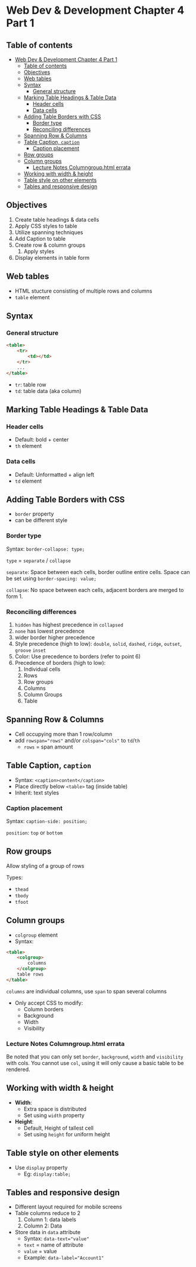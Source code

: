 # Web Dev & Development Chapter 4 Part 1

## Table of contents

- [Web Dev & Development Chapter 4 Part 1](#web-dev--development-chapter-4-part-1)
  - [Table of contents](#table-of-contents)
  - [Objectives](#objectives)
  - [Web tables](#web-tables)
  - [Syntax](#syntax)
    - [General structure](#general-structure)
  - [Marking Table Headings & Table Data](#marking-table-headings--table-data)
    - [Header cells](#header-cells)
    - [Data cells](#data-cells)
  - [Adding Table Borders with CSS](#adding-table-borders-with-css)
    - [Border type](#border-type)
    - [Reconciling differences](#reconciling-differences)
  - [Spanning Row & Columns](#spanning-row--columns)
  - [Table Caption, `caption`](#table-caption-caption)
    - [Caption placement](#caption-placement)
  - [Row groups](#row-groups)
  - [Column groups](#column-groups)
    - [Lecture Notes Columngroup.html errata](#lecture-notes-columngrouphtml-errata)
  - [Working with width & height](#working-with-width--height)
  - [Table style on other elements](#table-style-on-other-elements)
  - [Tables and responsive design](#tables-and-responsive-design)

## Objectives

1. Create table headings & data cells
2. Apply CSS styles to table
3. Utilize spanning techniques
4. Add Caption to table
5. Create row & column groups
   1. Apply styles
6. Display elements in table form

## Web tables

- HTML stucture consisting of multiple rows and columns
- `table` element

## Syntax

### General structure

```html
<table>
    <tr>
        <td></td>
    </tr>
    ...
</table>
```

- `tr`: table row
- `td`: table data (aka column)

## Marking Table Headings & Table Data

### Header cells

- Default: bold + center
- `th` element

### Data cells

- Default: Unformatted + align left
- `td` element

## Adding Table Borders with CSS

- `border` property
- can be different style

### Border type

Syntax: `border-collapse: type;`

`type` = `separate` / `collapse`

`separate`: Space between each cells, border outline entire cells. Space can be set using `border-spacing: value;`

`collapse`: No space between each cells, adjacent borders are merged to form 1.

### Reconciling differences

1. `hidden` has highest precedence in `collapsed`
2. `none` has lowest precedence
3. wider border higher precedence
4. Style precedence (high to low): `double`, `solid`, `dashed`, `ridge`, `outset`, `groove` `inset`
5. Color: Use precedence to borders (refer to point 6)
6. Precedence of borders (high to low):
   1. Individual cells
   2. Rows
   3. Row groups
   4. Columns
   5. Column Groups
   6. Table

## Spanning Row & Columns

- Cell occupying more than 1 row/column
- add `rowspan="rows"` and/or `colspan="cols"` to `td`/`th`
  - `rows` = span amount

## Table Caption, `caption`

- Syntax: `<caption>content</caption>`
- Place directly below `<table>` tag (inside table)
- Inherit: text styles

### Caption placement

Syntax: `caption-side: position;`

`position`: `top` or `bottom`

## Row groups

Allow styling of a group of rows

Types:
- `thead`
- `tbody`
- `tfoot`

## Column groups

- `colgroup` element
- Syntax:

```html
<table>
    <colgroup>
        columns
    </colgroup>
    table rows
</table>
```

`columns` are individual columns, use `span` to span several columns

- Only accept CSS to modify:
  - Column borders
  - Background
  - Width
  - Visibility

### Lecture Notes Columngroup.html errata

Be noted that you can only set `border`, `background`, `width` and `visibility` with cols. You cannot use `col`, using it will only cause a basic table to be rendered.

## Working with width & height

- **Width**:
  - Extra space is distributed 
  - Set using `width` property
- **Height**: 
  - Default, Height of tallest cell
  - Set using `height` for uniform height

## Table style on other elements

- Use `display` property
  - Eg: `display:table;`

## Tables and responsive design

- Different layout required for mobile screens
- Table columns reduce to 2
  1. Column 1: data labels
  2. Column 2: Data
- Store data in `data` attribute
  - Syntax: `data-text="value"`
  - `text` = name of attribute
  - `value` = value
  - Example: `data-label="Account1"`